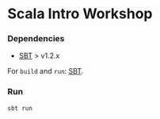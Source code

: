 Scala Intro Workshop
======

### Dependencies
- [SBT] > v1.2.x

For `build` and `run`: [SBT].

### Run

```bash
sbt run
```


[SBT]:https://www.scala-sbt.org/

